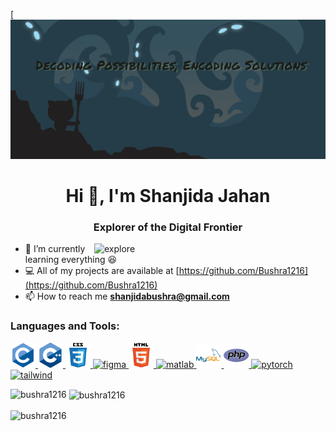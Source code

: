 [![MasterHead](https://github.com/Bushra1216/Bushra1216/blob/main/image.png)
<h1 align="center">Hi 👋, I'm Shanjida Jahan</h1>
<h3 align="center">Explorer of the Digital Frontier</h3>

<img align="right" alt="explore" width="370" src="https://c.tenor.com/GfSX-u7VGM4AAAAC/coding.gif">

- 🌱 I’m currently learning everything 😆
- 💻 All of my projects are available at [https://github.com/Bushra1216](https://github.com/Bushra1216)
- 📫 How to reach me **shanjidabushra@gmail.com**
  
<h3 align="left">Languages and Tools:</h3>
<p align="left"> <a href="https://www.cprogramming.com/" target="_blank" rel="noreferrer"> <img src="https://raw.githubusercontent.com/devicons/devicon/master/icons/c/c-original.svg" alt="c" width="40" height="40"/> </a> <a href="https://www.w3schools.com/cpp/" target="_blank" rel="noreferrer"> <img src="https://raw.githubusercontent.com/devicons/devicon/master/icons/cplusplus/cplusplus-original.svg" alt="cplusplus" width="40" height="40"/> </a> <a href="https://www.w3schools.com/css/" target="_blank" rel="noreferrer"> <img src="https://raw.githubusercontent.com/devicons/devicon/master/icons/css3/css3-original-wordmark.svg" alt="css3" width="40" height="40"/> </a> <a href="https://www.figma.com/" target="_blank" rel="noreferrer"> <img src="https://www.vectorlogo.zone/logos/figma/figma-icon.svg" alt="figma" width="40" height="40"/> </a> <a href="https://www.w3.org/html/" target="_blank" rel="noreferrer"> <img src="https://raw.githubusercontent.com/devicons/devicon/master/icons/html5/html5-original-wordmark.svg" alt="html5" width="40" height="40"/> </a> <a href="https://www.mathworks.com/" target="_blank" rel="noreferrer"> <img src="https://upload.wikimedia.org/wikipedia/commons/2/21/Matlab_Logo.png" alt="matlab" width="40" height="40"/> </a> <a href="https://www.mysql.com/" target="_blank" rel="noreferrer"> <img src="https://raw.githubusercontent.com/devicons/devicon/master/icons/mysql/mysql-original-wordmark.svg" alt="mysql" width="40" height="40"/> </a> <a href="https://www.php.net" target="_blank" rel="noreferrer"> <img src="https://raw.githubusercontent.com/devicons/devicon/master/icons/php/php-original.svg" alt="php" width="40" height="40"/> </a> <a href="https://pytorch.org/" target="_blank" rel="noreferrer"> <img src="https://www.vectorlogo.zone/logos/pytorch/pytorch-icon.svg" alt="pytorch" width="40" height="40"/> </a> <a href="https://tailwindcss.com/" target="_blank" rel="noreferrer"> <img src="https://www.vectorlogo.zone/logos/tailwindcss/tailwindcss-icon.svg" alt="tailwind" width="40" height="40"/> </a> </p>

<p><img align="left" src="https://github-readme-stats.vercel.app/api/top-langs?username=bushra1216&show_icons=true&locale=en&layout=compact" alt="bushra1216" /></p>


<p>&nbsp;<img align="center" src="https://github-readme-stats.vercel.app/api?username=bushra1216&show_icons=true&locale=en" alt="bushra1216" /></p>


<p><img align="center" src="https://github-readme-streak-stats.herokuapp.com/?user=bushra1216&" alt="bushra1216" /></p>

